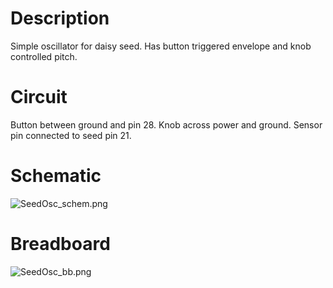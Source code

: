 # Description
Simple oscillator for daisy seed. Has button triggered envelope and knob controlled pitch.

# Circuit
Button between ground and pin 28.
Knob across power and ground. Sensor pin connected to seed pin 21.

# Schematic
![SeedOsc_schem.png](https://github.com/electro-smith/DaisyExamples/blob/master/seed/SeedOsc/resources/SeedOsc_schem.png)

# Breadboard
![SeedOsc_bb.png](https://github.com/electro-smith/DaisyExamples/blob/master/seed/SeedOsc/resources/SeedOsc_bb.png)
